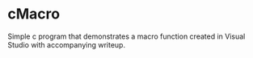 # cMacro
Simple c program that demonstrates a macro function created in Visual Studio with accompanying writeup.
